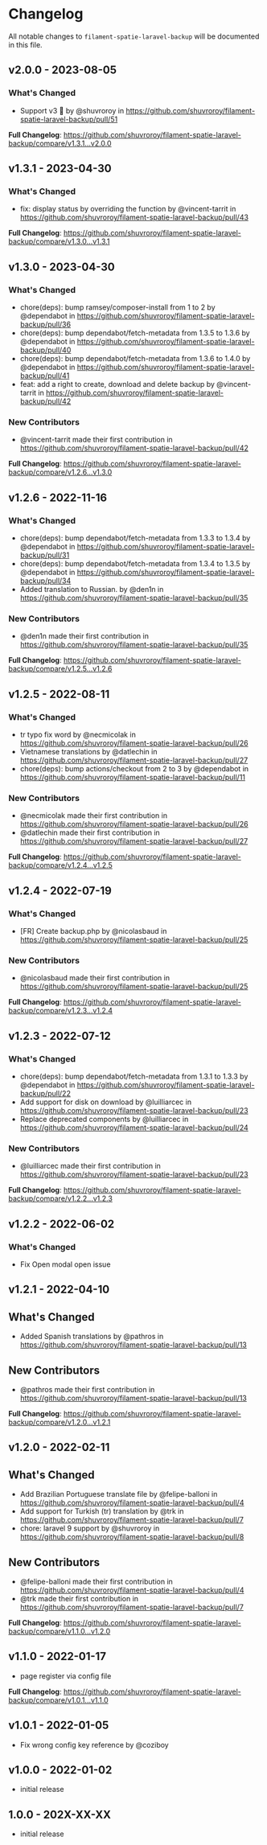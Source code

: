# Changelog

All notable changes to `filament-spatie-laravel-backup` will be documented in this file.

## v2.0.0 - 2023-08-05

### What's Changed

- Support v3 🎸  by @shuvroroy in https://github.com/shuvroroy/filament-spatie-laravel-backup/pull/51

**Full Changelog**: https://github.com/shuvroroy/filament-spatie-laravel-backup/compare/v1.3.1...v2.0.0

## v1.3.1 - 2023-04-30

### What's Changed

- fix: display status by overriding the function by @vincent-tarrit in https://github.com/shuvroroy/filament-spatie-laravel-backup/pull/43

**Full Changelog**: https://github.com/shuvroroy/filament-spatie-laravel-backup/compare/v1.3.0...v1.3.1

## v1.3.0 - 2023-04-30

### What's Changed

- chore(deps): bump ramsey/composer-install from 1 to 2 by @dependabot in https://github.com/shuvroroy/filament-spatie-laravel-backup/pull/36
- chore(deps): bump dependabot/fetch-metadata from 1.3.5 to 1.3.6 by @dependabot in https://github.com/shuvroroy/filament-spatie-laravel-backup/pull/40
- chore(deps): bump dependabot/fetch-metadata from 1.3.6 to 1.4.0 by @dependabot in https://github.com/shuvroroy/filament-spatie-laravel-backup/pull/41
- feat: add a right to create, download and delete backup by @vincent-tarrit in https://github.com/shuvroroy/filament-spatie-laravel-backup/pull/42

### New Contributors

- @vincent-tarrit made their first contribution in https://github.com/shuvroroy/filament-spatie-laravel-backup/pull/42

**Full Changelog**: https://github.com/shuvroroy/filament-spatie-laravel-backup/compare/v1.2.6...v1.3.0

## v1.2.6 - 2022-11-16

### What's Changed

- chore(deps): bump dependabot/fetch-metadata from 1.3.3 to 1.3.4 by @dependabot in https://github.com/shuvroroy/filament-spatie-laravel-backup/pull/31
- chore(deps): bump dependabot/fetch-metadata from 1.3.4 to 1.3.5 by @dependabot in https://github.com/shuvroroy/filament-spatie-laravel-backup/pull/34
- Added translation to Russian. by @den1n in https://github.com/shuvroroy/filament-spatie-laravel-backup/pull/35

### New Contributors

- @den1n made their first contribution in https://github.com/shuvroroy/filament-spatie-laravel-backup/pull/35

**Full Changelog**: https://github.com/shuvroroy/filament-spatie-laravel-backup/compare/v1.2.5...v1.2.6

## v1.2.5 - 2022-08-11

### What's Changed

- tr typo fix word by @necmicolak in https://github.com/shuvroroy/filament-spatie-laravel-backup/pull/26
- Vietnamese translations by @datlechin in https://github.com/shuvroroy/filament-spatie-laravel-backup/pull/27
- chore(deps): bump actions/checkout from 2 to 3 by @dependabot in https://github.com/shuvroroy/filament-spatie-laravel-backup/pull/11

### New Contributors

- @necmicolak made their first contribution in https://github.com/shuvroroy/filament-spatie-laravel-backup/pull/26
- @datlechin made their first contribution in https://github.com/shuvroroy/filament-spatie-laravel-backup/pull/27

**Full Changelog**: https://github.com/shuvroroy/filament-spatie-laravel-backup/compare/v1.2.4...v1.2.5

## v1.2.4 - 2022-07-19

### What's Changed

- [FR] Create backup.php by @nicolasbaud in https://github.com/shuvroroy/filament-spatie-laravel-backup/pull/25

### New Contributors

- @nicolasbaud made their first contribution in https://github.com/shuvroroy/filament-spatie-laravel-backup/pull/25

**Full Changelog**: https://github.com/shuvroroy/filament-spatie-laravel-backup/compare/v1.2.3...v1.2.4

## v1.2.3 - 2022-07-12

### What's Changed

- chore(deps): bump dependabot/fetch-metadata from 1.3.1 to 1.3.3 by @dependabot in https://github.com/shuvroroy/filament-spatie-laravel-backup/pull/22
- Add support for disk on download by @luilliarcec in https://github.com/shuvroroy/filament-spatie-laravel-backup/pull/23
- Replace deprecated components by @luilliarcec in https://github.com/shuvroroy/filament-spatie-laravel-backup/pull/24

### New Contributors

- @luilliarcec made their first contribution in https://github.com/shuvroroy/filament-spatie-laravel-backup/pull/23

**Full Changelog**: https://github.com/shuvroroy/filament-spatie-laravel-backup/compare/v1.2.2...v1.2.3

## v1.2.2 - 2022-06-02

### What's Changed

- Fix Open modal open issue

## v1.2.1 - 2022-04-10

## What's Changed

- Added Spanish translations by @pathros in https://github.com/shuvroroy/filament-spatie-laravel-backup/pull/13

## New Contributors

- @pathros made their first contribution in https://github.com/shuvroroy/filament-spatie-laravel-backup/pull/13

**Full Changelog**: https://github.com/shuvroroy/filament-spatie-laravel-backup/compare/v1.2.0...v1.2.1

## v1.2.0 - 2022-02-11

## What's Changed

- Add Brazilian Portuguese translate file by @felipe-balloni in https://github.com/shuvroroy/filament-spatie-laravel-backup/pull/4
- Add support for Turkish (tr) translation by @trk in https://github.com/shuvroroy/filament-spatie-laravel-backup/pull/7
- chore: laravel 9 support by @shuvroroy in https://github.com/shuvroroy/filament-spatie-laravel-backup/pull/8

## New Contributors

- @felipe-balloni made their first contribution in https://github.com/shuvroroy/filament-spatie-laravel-backup/pull/4
- @trk made their first contribution in https://github.com/shuvroroy/filament-spatie-laravel-backup/pull/7

**Full Changelog**: https://github.com/shuvroroy/filament-spatie-laravel-backup/compare/v1.1.0...v1.2.0

## v1.1.0 - 2022-01-17

- page register via config file

**Full Changelog**: https://github.com/shuvroroy/filament-spatie-laravel-backup/compare/v1.0.1...v1.1.0

## v1.0.1 - 2022-01-05

- Fix wrong config key reference by @coziboy

## v1.0.0 - 2022-01-02

- initial release

## 1.0.0 - 202X-XX-XX

- initial release
